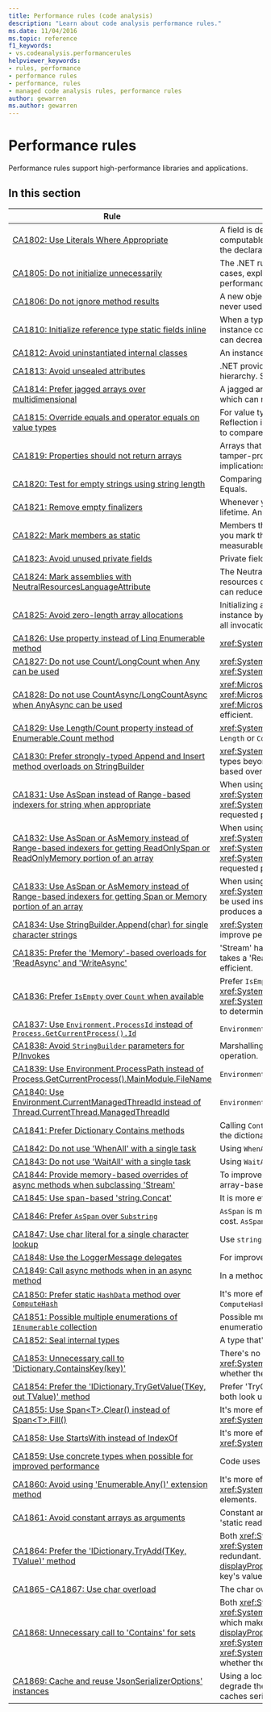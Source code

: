 ```yaml
---
title: Performance rules (code analysis)
description: "Learn about code analysis performance rules."
ms.date: 11/04/2016
ms.topic: reference
f1_keywords:
- vs.codeanalysis.performancerules
helpviewer_keywords:
- rules, performance
- performance rules
- performance, rules
- managed code analysis rules, performance rules
author: gewarren
ms.author: gewarren
---
```

# Performance rules

Performance rules support high-performance libraries and applications.

## In this section

| Rule | Description |
| - | - |
| [CA1802: Use Literals Where Appropriate](ca1802.md) | A field is declared static and read-only (Shared and ReadOnly in Visual Basic), and is initialized with a value that is computable at compile time. Because the value that is assigned to the targeted field is computable at compile time, change the declaration to a const (Const in Visual Basic) field so that the value is computed at compile time instead of at run time. |
| [CA1805: Do not initialize unnecessarily](ca1805.md) | The .NET runtime initializes all fields of reference types to their default values before running the constructor. In most cases, explicitly initializing a field to its default value is redundant, which adds to maintenance costs and may degrade performance (such as with increased assembly size). |
| [CA1806: Do not ignore method results](ca1806.md) | A new object is created but never used, or a method that creates and returns a new string is called and the new string is never used, or a Component Object Model (COM) or P/Invoke method returns an HRESULT or error code that is never used. |
| [CA1810: Initialize reference type static fields inline](ca1810.md) | When a type declares an explicit static constructor, the just-in-time (JIT) compiler adds a check to each static method and instance constructor of the type to make sure that the static constructor was previously called. Static constructor checks can decrease performance. |
| [CA1812: Avoid uninstantiated internal classes](ca1812.md) | An instance of an assembly-level type is not created by code in the assembly. |
| [CA1813: Avoid unsealed attributes](ca1813.md) | .NET provides methods for retrieving custom attributes. By default, these methods search the attribute inheritance hierarchy. Sealing the attribute eliminates the search through the inheritance hierarchy and can improve performance. |
| [CA1814: Prefer jagged arrays over multidimensional](ca1814.md) | A jagged array is an array whose elements are arrays. The arrays that make up the elements can be of different sizes, which can result in less wasted space for some sets of data. |
| [CA1815: Override equals and operator equals on value types](ca1815.md) | For value types, the inherited implementation of Equals uses the Reflection library and compares the contents of all fields. Reflection is computationally expensive, and comparing every field for equality might be unnecessary. If you expect users to compare or sort instances, or to use instances as hash table keys, your value type should implement Equals. |
| [CA1819: Properties should not return arrays](ca1819.md) | Arrays that are returned by properties are not write-protected, even if the property is read-only. To keep the array tamper-proof, the property must return a copy of the array. Typically, users will not understand the adverse performance implications of calling such a property. |
| [CA1820: Test for empty strings using string length](ca1820.md) | Comparing strings by using the String.Length property or the String.IsNullOrEmpty method is significantly faster than using Equals. |
| [CA1821: Remove empty finalizers](ca1821.md) | Whenever you can, avoid finalizers because of the additional performance overhead that is involved in tracking object lifetime. An empty finalizer incurs added overhead without any benefit. |
| [CA1822: Mark members as static](ca1822.md) | Members that do not access instance data or call instance methods can be marked as static (Shared in Visual Basic). After you mark the methods as static, the compiler will emit nonvirtual call sites to these members. This can give you a measurable performance gain for performance-sensitive code. |
| [CA1823: Avoid unused private fields](ca1823.md) | Private fields were detected that do not appear to be accessed in the assembly. |
| [CA1824: Mark assemblies with NeutralResourcesLanguageAttribute](ca1824.md) | The NeutralResourcesLanguage attribute informs the Resource Manager of the language that was used to display the resources of a neutral culture for an assembly. This improves lookup performance for the first resource that you load and can reduce your working set. |
| [CA1825: Avoid zero-length array allocations](ca1825.md) | Initializing a zero-length array leads to unnecessary memory allocation. Instead, use the statically allocated empty array instance by calling <xref:System.Array.Empty%2A?displayProperty=nameWithType>. The memory allocation is shared across all invocations of this method. |
| [CA1826: Use property instead of Linq Enumerable method](ca1826.md) | <xref:System.Linq.Enumerable> LINQ method was used on a type that supports an equivalent, more efficient property. |
| [CA1827: Do not use Count/LongCount when Any can be used](ca1827.md) | <xref:System.Linq.Enumerable.Count%2A> or <xref:System.Linq.Enumerable.LongCount%2A> method was used where <xref:System.Linq.Enumerable.Any%2A> method would be more efficient. |
| [CA1828: Do not use CountAsync/LongCountAsync when AnyAsync can be used](ca1828.md) | <xref:Microsoft.EntityFrameworkCore.EntityFrameworkQueryableExtensions.CountAsync%2A> or <xref:Microsoft.EntityFrameworkCore.EntityFrameworkQueryableExtensions.LongCountAsync%2A> method was used where <xref:Microsoft.EntityFrameworkCore.EntityFrameworkQueryableExtensions.AnyAsync%2A> method would be more efficient. |
| [CA1829: Use Length/Count property instead of Enumerable.Count method](ca1829.md) | <xref:System.Linq.Enumerable.Count%2A> LINQ method was used on a type that supports an equivalent, more efficient `Length` or `Count` property. |
| [CA1830: Prefer strongly-typed Append and Insert method overloads on StringBuilder](ca1830.md) | <xref:System.Text.StringBuilder.Append%2A> and <xref:System.Text.StringBuilder.Insert%2A> provide overloads for multiple types beyond System.String.  When possible, prefer the strongly-typed overloads over using ToString() and the string-based overload. |
| [CA1831: Use AsSpan instead of Range-based indexers for string when appropriate](ca1831.md) | When using a range-indexer on a string and implicitly assigning the value to a ReadOnlySpan&lt;char&gt; type, the method <xref:System.String.Substring%2A?#System_String_Substring_System_Int32_System_Int32_> will be used instead of <xref:System.Span%601.Slice%2A?#System_Span_1_Slice_System_Int32_System_Int32_>, which produces a copy of requested portion of the string. |
| [CA1832: Use AsSpan or AsMemory instead of Range-based indexers for getting ReadOnlySpan or ReadOnlyMemory portion of an array](ca1832.md) | When using a range-indexer on an array and implicitly assigning the value to a <xref:System.ReadOnlySpan%601> or <xref:System.ReadOnlyMemory%601> type, the method <xref:System.Runtime.CompilerServices.RuntimeHelpers.GetSubArray%2A> will be used instead of <xref:System.Span%601.Slice%2A?#System_Span_1_Slice_System_Int32_System_Int32_>, which produces a copy of requested portion of the array. |
| [CA1833: Use AsSpan or AsMemory instead of Range-based indexers for getting Span or Memory portion of an array](ca1833.md) | When using a range-indexer on an array and implicitly assigning the value to a <xref:System.Span%601> or <xref:System.Memory%601> type, the method <xref:System.Runtime.CompilerServices.RuntimeHelpers.GetSubArray%2A> will be used instead of <xref:System.Span%601.Slice%2A?#System_Span_1_Slice_System_Int32_System_Int32_>, which produces a copy of requested portion of the array. |
| [CA1834: Use StringBuilder.Append(char) for single character strings](ca1834.md) | <xref:System.Text.StringBuilder> has an `Append` overload that takes a `char` as its argument. Prefer calling the `char` overload to improve performance. |
| [CA1835: Prefer the 'Memory'-based overloads for 'ReadAsync' and 'WriteAsync'](ca1835.md) | 'Stream' has a 'ReadAsync' overload that takes a 'Memory&lt;Byte&gt;' as the first argument, and a 'WriteAsync' overload that takes a 'ReadOnlyMemory&lt;Byte&gt;' as the first argument. Prefer calling the memory based overloads, which are more efficient. |
| [CA1836: Prefer `IsEmpty` over `Count` when available](ca1836.md) | Prefer `IsEmpty` property that is more efficient than `Count`, `Length`, <xref:System.Linq.Enumerable.Count%60%601%28System.Collections.Generic.IEnumerable%7B%60%600%7D%29> or <xref:System.Linq.Enumerable.LongCount%60%601%28System.Collections.Generic.IEnumerable%7B%60%600%7D%29> to determine whether the object contains or not any items. |
| [CA1837: Use `Environment.ProcessId` instead of `Process.GetCurrentProcess().Id`](ca1837.md) | `Environment.ProcessId` is simpler and faster than `Process.GetCurrentProcess().Id`. |
| [CA1838: Avoid `StringBuilder` parameters for P/Invokes](ca1838.md) | Marshalling of `StringBuilder` always creates a native buffer copy, resulting in multiple allocations for one marshalling operation. |
| [CA1839: Use Environment.ProcessPath instead of Process.GetCurrentProcess().MainModule.FileName](ca1839.md) | `Environment.ProcessPath` is simpler and faster than `Process.GetCurrentProcess().MainModule.FileName`. |
| [CA1840: Use Environment.CurrentManagedThreadId instead of Thread.CurrentThread.ManagedThreadId](ca1840.md) | `Environment.CurrentManagedThreadId` is more compact and efficient than `Thread.CurrentThread.ManagedThreadId`. |
| [CA1841: Prefer Dictionary Contains methods](ca1841.md) | Calling `Contains` on the `Keys` or `Values` collection may often be more expensive than calling `ContainsKey` or `ContainsValue` on the dictionary itself. |
| [CA1842: Do not use 'WhenAll' with a single task](ca1842.md) | Using `WhenAll` with a single task may result in performance loss. Await or return the task instead. |
| [CA1843: Do not use 'WaitAll' with a single task](ca1843.md) | Using `WaitAll` with a single task may result in performance loss. Await or return the task instead. |
| [CA1844: Provide memory-based overrides of async methods when subclassing 'Stream'](ca1844.md) | To improve performance, override the memory-based async methods when subclassing 'Stream'. Then implement the array-based methods in terms of the memory-based methods. |
| [CA1845: Use span-based 'string.Concat'](ca1845.md) | It is more efficient to use `AsSpan` and `string.Concat`, instead of `Substring` and a concatenation operator. |
| [CA1846: Prefer `AsSpan` over `Substring`](ca1846.md) | `AsSpan` is more efficient than `Substring`. `Substring` performs an O(n) string copy, while `AsSpan` does not and has a constant cost. `AsSpan` also does not perform any heap allocations. |
| [CA1847: Use char literal for a single character lookup](ca1847.md) | Use `string.Contains(char)` instead of `string.Contains(string)` when searching for a single character. |
| [CA1848: Use the LoggerMessage delegates](ca1848.md) | For improved performance, use the `LoggerMessage` delegates. |
| [CA1849: Call async methods when in an async method](ca1849.md) | In a method which is already asynchronous, calls to other methods should be to their async versions, where they exist. |
| [CA1850: Prefer static `HashData` method over `ComputeHash`](ca1850.md) | It's more efficient to use the static `HashData` method over creating and managing a `HashAlgorithm` instance to call `ComputeHash`. |
| [CA1851: Possible multiple enumerations of `IEnumerable` collection](ca1851.md) | Possible multiple enumerations of `IEnumerable` collection. Consider using an implementation that avoids multiple enumerations. |
| [CA1852: Seal internal types](ca1852.md) | A type that's not accessible outside its assembly and has no subtypes within its containing assembly is not sealed. |
| [CA1853: Unnecessary call to 'Dictionary.ContainsKey(key)'](ca1853.md) | There's no need to guard `Dictionary.Remove(key)` with `Dictionary.ContainsKey(key)`. <xref:System.Collections.Generic.Dictionary%602.Remove(%600)?displayProperty=nameWithType> already checks whether the key exists and doesn't throw if it doesn't exist. |
| [CA1854: Prefer the 'IDictionary.TryGetValue(TKey, out TValue)' method](ca1854.md) | Prefer 'TryGetValue' over a Dictionary indexer access guarded by a 'ContainsKey' check. 'ContainsKey' and the indexer both look up the key, so using 'TryGetValue' avoids the extra lookup. |
| [CA1855: Use Span\<T>.Clear() instead of Span\<T>.Fill()](ca1855.md) | It's more efficient to call <xref:System.Span%601.Clear?displayProperty=nameWithType> than to call <xref:System.Span%601.Fill(%600)?displayProperty=nameWithType> to fill the elements of the span with a default value. |
| [CA1858: Use StartsWith instead of IndexOf](ca1858.md) | It's more efficient to call <xref:System.String.StartsWith%2A?displayProperty=nameWithType> than to call <xref:System.String.IndexOf%2A?displayProperty=nameWithType> to check whether a string starts with a given prefix. |
| [CA1859: Use concrete types when possible for improved performance](ca1859.md) | Code uses interface types or abstract types, leading to unnecessary interface calls or virtual calls. |
| [CA1860: Avoid using 'Enumerable.Any()' extension method](ca1860.md) | It's more efficient and clearer to use `Length`, `Count`, or `IsEmpty` (if possible) than to call <xref:System.Linq.Enumerable.Any%2A?displayProperty=nameWithType> to determine whether a collection type has any elements. |
| [CA1861: Avoid constant arrays as arguments](ca1861.md) | Constant arrays passed as arguments are not reused which implies a performance overhead. Consider extracting them to 'static readonly' fields to improve performance. |
| [CA1864: Prefer the 'IDictionary.TryAdd(TKey, TValue)' method](ca1864.md) | Both <xref:System.Collections.Generic.Dictionary%602.ContainsKey(%600)?displayProperty=nameWithType> and <xref:System.Collections.Generic.Dictionary%602.Add%2A?displayProperty=nameWithType> perform a lookup, which is redundant. It's is more efficient to call <xref:System.Collections.Generic.Dictionary%602.TryAdd%2A?displayProperty=nameWithType>, which returns a `bool` indicating if the value was added or not. `TryAdd` doesn't overwrite the key's value if the key is already present. |
| [CA1865-CA1867: Use char overload](ca1865-ca1867.md) | The char overload is a better performing overload for a string with a single char. |
| [CA1868: Unnecessary call to 'Contains' for sets](ca1868.md) | Both <xref:System.Collections.Generic.ISet%601.Add(%600)?displayProperty=nameWithType> and <xref:System.Collections.Generic.ICollection%601.Remove(%600)?displayProperty=nameWithType> perform a lookup, which makes it redundant to call <xref:System.Collections.Generic.ICollection%601.Contains(%600)?displayProperty=nameWithType> beforehand. It's more efficient to call <xref:System.Collections.Generic.ISet%601.Add(%600)> or <xref:System.Collections.Generic.ICollection%601.Remove(%600)> directly, which returns a Boolean value indicating whether the item was added or removed. |
| [CA1869: Cache and reuse 'JsonSerializerOptions' instances](ca1869.md) | Using a local instance of <xref:System.Text.Json.JsonSerializerOptions> for serialization or deserialization can substantially degrade the performance of your application if your code executes multiple times since System.Text.Json internally caches serialization releated metadata into the provided instance. |
